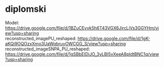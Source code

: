 # diplomski

Model: https://drive.google.com/file/d/1BZuCEvvk5h6T43VGX6JircLjVs3GGYHm/view?usp=sharing <br>
reconstructed_imagePU_reshaped: https://drive.google.com/file/d/1gK-aKQi9OQOzxXmo3UaWqbruyOWCGG_S/view?usp=sharing <br>
reconstructed_imageSNPA_PU_reshaped: https://drive.google.com/file/d/1gSBbEIDiJO_3yLBI5vXeeA8pldtBNC1q/view?usp=sharing
